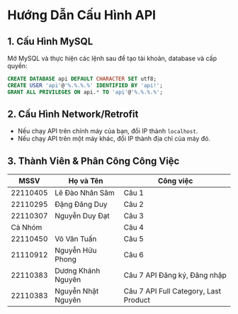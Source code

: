 # Hướng Dẫn Cấu Hình API

## 1. Cấu Hình MySQL
Mở MySQL và thực hiện các lệnh sau để tạo tài khoản, database và cấp quyền:

```sql
CREATE DATABASE api DEFAULT CHARACTER SET utf8;
CREATE USER 'api'@'%.%.%.%' IDENTIFIED BY 'api!';
GRANT ALL PRIVILEGES ON api.* TO 'api'@'%.%.%.%';
```

## 2. Cấu Hình Network/Retrofit
- Nếu chạy API trên chính máy của bạn, đổi IP thành `localhost`.
- Nếu chạy API trên một máy khác, đổi IP thành địa chỉ của máy đó.

## 3. Thành Viên & Phân Công Công Việc

| MSSV | Họ và Tên | Công việc |
|------|-----------|-----------|
| 22110405 | Lê Đào Nhân Sâm | Câu 1 |
| 22110295 | Đặng Đăng Duy | Câu 2 |
| 22110307 | Nguyễn Duy Đạt | Câu 3 |
| Cả Nhóm | | Câu 4 |
| 22110450 | Võ Văn Tuấn | Câu 5 |
| 21110912 | Nguyễn Hữu Phong | Câu 6 |
| 22110383 | Dương Khánh Nguyên | Câu 7 API Đăng ký, Đăng nhập |
| 22110383 | Nguyễn Nhật Nguyên | Câu 7 API Full Category, Last Product |
